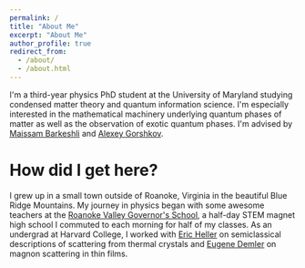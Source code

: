 ```yaml
---
permalink: /
title: "About Me"
excerpt: "About Me" 
author_profile: true
redirect_from: 
  - /about/
  - /about.html
---
```

I'm a third-year physics PhD student at the University of Maryland studying condensed matter theory and quantum information science. I'm especially interested in the mathematical machinery underlying quantum phases of matter as well as the observation of exotic quantum phases. I'm advised by [Maissam Barkeshli](https://www.mbarkeshli.com/home) and [Alexey Gorshkov](https://groups.jqi.umd.edu/gorshkov/).

How did I get here?
======
I grew up in a small town outside of Roanoke, Virginia in the beautiful Blue Ridge Mountains. My journey in physics began with some awesome teachers at the [Roanoke Valley Governor's School](https://www.rvgs.k12.va.us/), a half-day STEM magnet high school I commuted to each morning for half of my classes. As an undergrad at Harvard College, I worked with [Eric Heller](https://www.physics.harvard.edu/people/facpages/heller) on semiclassical descriptions of scattering from thermal crystals and [Eugene Demler](https://www.phys.ethz.ch/the-department/people/person-detail.MjE0OTUw.TGlzdC84NDUsMTE3MjU5OTI5OQ==.html) on magnon scattering in thin films.

<!-- <details>
<summary>How do I dropdown?</summary>
<br>
This is how you dropdown.
</details> -->
